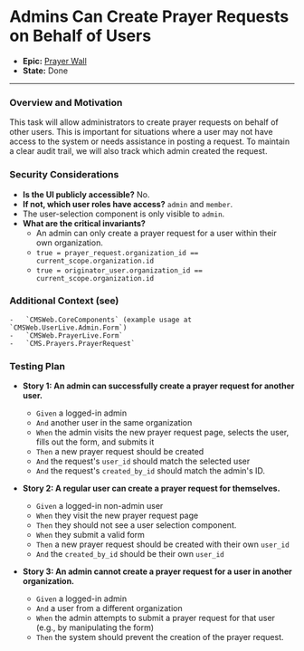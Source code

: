 # Admins Can Create Prayer Requests on Behalf of Users

-   **Epic:** [Prayer Wall](./README.md)
-   **State:** Done

---

### Overview and Motivation

This task will allow administrators to create prayer requests on behalf of other users. This is important for situations where a user may not have access to the system or needs assistance in posting a request. To maintain a clear audit trail, we will also track which admin created the request.

### Security Considerations

-   **Is the UI publicly accessible?** No.
-   **If not, which user roles have access?** `admin` and `member`.
-   The user-selection component is only visible to `admin`.
-   **What are the critical invariants?**
    -   An admin can only create a prayer request for a user within their own organization.
    -   `true = prayer_request.organization_id == current_scope.organization.id`
    -   `true = originator_user.organization_id == current_scope.organization.id`

### Additional Context (see)

    -   `CMSWeb.CoreComponents` (example usage at `CMSWeb.UserLive.Admin.Form`)
    -   `CMSWeb.PrayerLive.Form`
    -   `CMS.Prayers.PrayerRequest`

### Testing Plan

-   **Story 1: An admin can successfully create a prayer request for another user.**
    -   `Given` a logged-in admin
    -   `And` another user in the same organization
    -   `When` the admin visits the new prayer request page, selects the user, fills out the form, and submits it
    -   `Then` a new prayer request should be created
    -   `And` the request's `user_id` should match the selected user
    -   `And` the request's `created_by_id` should match the admin's ID.

-   **Story 2: A regular user can create a prayer request for themselves.**
    -   `Given` a logged-in non-admin user
    -   `When` they visit the new prayer request page
    -   `Then` they should not see a user selection component.
    -   `When` they submit a valid form
    -   `Then` a new prayer request should be created with their own `user_id`
    -   `And` the `created_by_id` should be their own `user_id`

-   **Story 3: An admin cannot create a prayer request for a user in another organization.**
    -   `Given` a logged-in admin
    -   `And` a user from a different organization
    -   `When` the admin attempts to submit a prayer request for that user (e.g., by manipulating the form)
    -   `Then` the system should prevent the creation of the prayer request.
